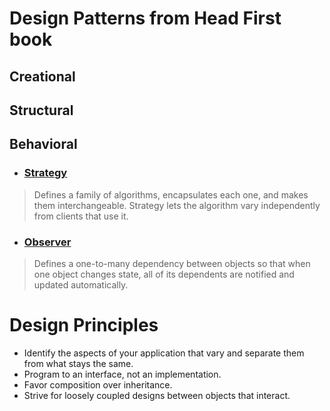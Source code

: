 # Design Patterns from Head First book

## Creational
## Structural
## Behavioral
- ### [Strategy](src/main/java/com/armana/behavioral/strategy/App.java)
> Defines a family of algorithms, encapsulates each one, and makes them interchangeable. Strategy lets the algorithm vary independently from clients that use it.

- ### [Observer](src/main/java/com/armana/behavioral/observer/WeatherStation.java)
> Defines a one-to-many dependency between objects so that when one object changes state, all of its dependents are notified and updated automatically.

# Design Principles
- Identify the aspects of your application that vary and separate them from what stays the same.
- Program to an interface, not an implementation.
- Favor composition over inheritance.
- Strive for loosely coupled designs between objects that interact.
